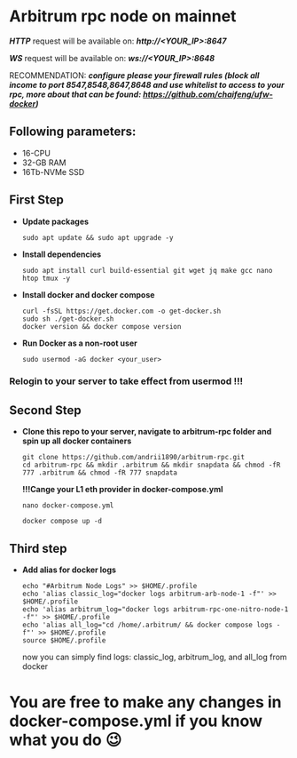 # Arbitrum rpc node on mainnet
 ***HTTP*** request will be available on: ***http://<YOUR_IP>:8647***
 
  ***WS*** request will be available on: ***ws://<YOUR_IP>:8648***
 

 RECOMMENDATION:
 ***configure please your firewall rules (block all income to port 8547,8548,8647,8648 and use whitelist to access to your rpc, more about that can be found:   https://github.com/chaifeng/ufw-docker)***
 
## Following parameters:
- 16-CPU
- 32-GB RAM
- 16Tb-NVMe SSD

## First Step
- **Update packages**
    ```
    sudo apt update && sudo apt upgrade -y
    ```
- **Install dependencies**
     ```
     sudo apt install curl build-essential git wget jq make gcc nano htop tmux -y
     ```
- **Install docker and docker compose**
    ```
    curl -fsSL https://get.docker.com -o get-docker.sh
    sudo sh ./get-docker.sh
    docker version && docker compose version
    ```

- **Run Docker as a non-root user**
    ```
    sudo usermod -aG docker <your_user>
    ```

### Relogin to your server to take effect from usermod !!!

## Second Step 
- **Clone this repo to your server, navigate to arbitrum-rpc folder and spin up all docker containers**
    ```
    git clone https://github.com/andrii1890/arbitrum-rpc.git
    cd arbitrum-rpc && mkdir .arbitrum && mkdir snapdata && chmod -fR 777 .arbitrum && chmod -fR 777 snapdata
    ```
  **!!!Cange your L1 eth provider in docker-compose.yml**

    ```
    nano docker-compose.yml
    ```
    ```
    docker compose up -d
    ```

## Third step
- **Add alias for docker logs**
    ```
    echo "#Arbitrum Node Logs" >> $HOME/.profile
    echo 'alias classic_log="docker logs arbitrum-arb-node-1 -f"' >> $HOME/.profile
    echo 'alias arbitrum_log="docker logs arbitrum-rpc-one-nitro-node-1 -f"' >> $HOME/.profile
    echo 'alias all_log="cd /home/.arbitrum/ && docker compose logs -f"' >> $HOME/.profile
    source $HOME/.profile
    ```
    now you can simply find logs: classic_log, arbitrum_log, and all_log from docker

# You are free to make any changes in docker-compose.yml if you know what you do :wink:

